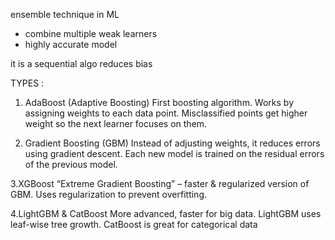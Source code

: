 ensemble technique in ML  
- combine multiple weak learners 
- highly accurate model 

it is a sequential algo 
 reduces bias 

 TYPES :
1. AdaBoost (Adaptive Boosting)
First boosting algorithm.
Works by assigning weights to each data point.
Misclassified points get higher weight so the next learner focuses on them.

2. Gradient Boosting (GBM)
Instead of adjusting weights, it reduces errors using gradient descent.
Each new model is trained on the residual errors of the previous model.

3.XGBoost
“Extreme Gradient Boosting” – faster & regularized version of GBM.
Uses regularization to prevent overfitting.

4.LightGBM & CatBoost
More advanced, faster for big data.
LightGBM uses leaf-wise tree growth.
CatBoost is great for categorical data


